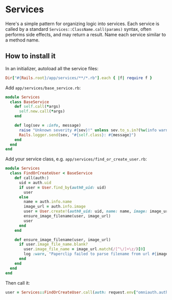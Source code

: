 # Services

Here's a simple pattern for organizing logic into services. Each service is called by a standard `Services::ClassName.call(params)` syntax, often performs side effects, and may return a result. Name each service similar to a method name.

## How to install it

In an initializer, autoload all the service files:
```ruby
Dir["#{Rails.root}/app/services/**/*.rb"].each { |f| require f }
```

Add `app/services/base_service.rb`:

```ruby
module Services
  class BaseService
    def self.call(*args)
      self.new.call(*args)
    end

    def log(sev = :info, message)
      raise "Unknown severity #{sev}!" unless sev.to_s.in?(%w(info warn error))
      Rails.logger.send(sev, "#{self.class}: #{message}")
    end
  end
end
```

Add your service class, e.g. `app/services/find_or_create_user.rb`:

```ruby
module Services
  class FindOrCreateUser < BaseService
    def call(auth:)
      uid = auth.uid
      if user = User.find_by(auth0_uid: uid)
        user
      else
        name = auth.info.name
        image_url = auth.info.image
        user = User.create!(auth0_uid: uid, name: name, image: image_url)
        ensure_image_filename(user, image_url)
        user
      end
    end

    def ensure_image_filename(user, image_url)
      if user.image_file_name.blank?
        user.image_file_name = image_url.match(/[^\/]+\z/)[0]
        log :warn, "Paperclip failed to parse filename from url #{image_url}."
      end
    end
  end
end
```

Then call it:
```ruby
user = Services::FindOrCreateUser.call(auth: request.env["omniauth.auth"])
```
